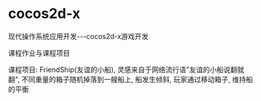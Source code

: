 # cocos2d-x
现代操作系统应用开发---cocos2d-x游戏开发

课程作业与课程项目

课程项目: FriendShip(友谊的小船), 灵感来自于网络流行语"友谊的小船说翻就翻", 不同重量的箱子随机掉落到一艘船上, 船发生倾斜, 玩家通过移动箱子, 维持船的平衡
